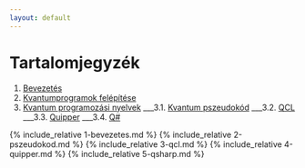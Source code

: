 ```yaml
---
layout: default
---
```

<style>
  sup {
    font-size: smaller;
    vertical-align: super;
  }
</style>

# Tartalomjegyzék
1. [Bevezetés](#bevezetés)
2. [Kvantumprogramok felépítése](#kvantumprogramok-felépítése)
3. [Kvantum programozási nyelvek](#kvantum-programozási-nyelvek)
___3.1. [Kvantum pszeudokód](#kvantum-pszeudokód)
___3.2. [QCL](#qcl)
___3.3. [Quipper](#quipper)
___3.4. [Q#](#q)

{% include_relative 1-bevezetes.md %}
{% include_relative 2-pszeudokod.md %}
{% include_relative 3-qcl.md %}
{% include_relative 4-quipper.md %}
{% include_relative 5-qsharp.md %}
